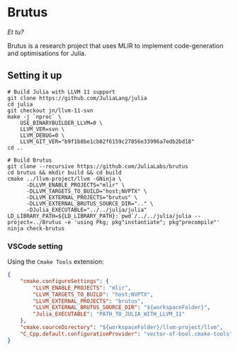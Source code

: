 Brutus
======
*Et tu?*

Brutus is a research project that uses MLIR to implement code-generation and
optimisations for Julia. 


## Setting it up

```
# Build Julia with LLVM 11 support
git clone https://github.com/JuliaLang/julia
cd julia
git checkout jn/llvm-11-svn
make -j `nproc` \
    USE_BINARYBUILDER_LLVM=0 \
    LLVM_VER=svn \
    LLVM_DEBUG=0 \
    LLVM_GIT_VER="b9f1b8be1cb02f6159c27856e33996a7edb2bd18"
cd ..

# Build Brutus
git clone --recursive https://github.com/JuliaLabs/brutus
cd brutus && mkdir build && cd build
cmake ../llvm-project/llvm -GNinja \
      -DLLVM_ENABLE_PROJECTS="mlir" \
      -DLLVM_TARGETS_TO_BUILD="host;NVPTX" \
      -DLLVM_EXTERNAL_PROJECTS="brutus" \
      -DLLVM_EXTERNAL_BRUTUS_SOURCE_DIR=".." \
      -DJulia_EXECUTABLE="../../julia/julia"
LD_LIBRARY_PATH=${LD_LIBRARY_PATH}:`pwd`/../../julia/julia --project=../Brutus -e 'using Pkg; pkg"instantiate"; pkg"precompile"'
ninja check-brutus
```


### VSCode setting
Using the `Cmake Tools` extension:
```json
{
    "cmake.configureSettings": {
        "LLVM_ENABLE_PROJECTS": "mlir",
        "LLVM_TARGETS_TO_BUILD": "host;NVPTX",
        "LLVM_EXTERNAL_PROJECTS": "brutus",
        "LLVM_EXTERNAL_BRUTUS_SOURCE_DIR": "${workspaceFolder}",
        "Julia_EXECUTABLE": "PATH_TO_JULIA_WITH_LLVM_11"
    },
    "cmake.sourceDirectory": "${workspaceFolder}/llvm-project/llvm",
    "C_Cpp.default.configurationProvider": "vector-of-bool.cmake-tools"
}
```
